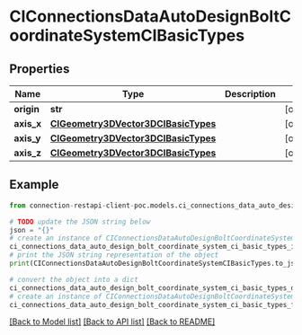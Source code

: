 # CIConnectionsDataAutoDesignBoltCoordinateSystemCIBasicTypes


## Properties

Name | Type | Description | Notes
------------ | ------------- | ------------- | -------------
**origin** | **str** |  | [optional] 
**axis_x** | [**CIGeometry3DVector3DCIBasicTypes**](CIGeometry3DVector3DCIBasicTypes.md) |  | [optional] 
**axis_y** | [**CIGeometry3DVector3DCIBasicTypes**](CIGeometry3DVector3DCIBasicTypes.md) |  | [optional] 
**axis_z** | [**CIGeometry3DVector3DCIBasicTypes**](CIGeometry3DVector3DCIBasicTypes.md) |  | [optional] 

## Example

```python
from connection-restapi-client-poc.models.ci_connections_data_auto_design_bolt_coordinate_system_ci_basic_types import CIConnectionsDataAutoDesignBoltCoordinateSystemCIBasicTypes

# TODO update the JSON string below
json = "{}"
# create an instance of CIConnectionsDataAutoDesignBoltCoordinateSystemCIBasicTypes from a JSON string
ci_connections_data_auto_design_bolt_coordinate_system_ci_basic_types_instance = CIConnectionsDataAutoDesignBoltCoordinateSystemCIBasicTypes.from_json(json)
# print the JSON string representation of the object
print(CIConnectionsDataAutoDesignBoltCoordinateSystemCIBasicTypes.to_json())

# convert the object into a dict
ci_connections_data_auto_design_bolt_coordinate_system_ci_basic_types_dict = ci_connections_data_auto_design_bolt_coordinate_system_ci_basic_types_instance.to_dict()
# create an instance of CIConnectionsDataAutoDesignBoltCoordinateSystemCIBasicTypes from a dict
ci_connections_data_auto_design_bolt_coordinate_system_ci_basic_types_from_dict = CIConnectionsDataAutoDesignBoltCoordinateSystemCIBasicTypes.from_dict(ci_connections_data_auto_design_bolt_coordinate_system_ci_basic_types_dict)
```
[[Back to Model list]](../README.md#documentation-for-models) [[Back to API list]](../README.md#documentation-for-api-endpoints) [[Back to README]](../README.md)



